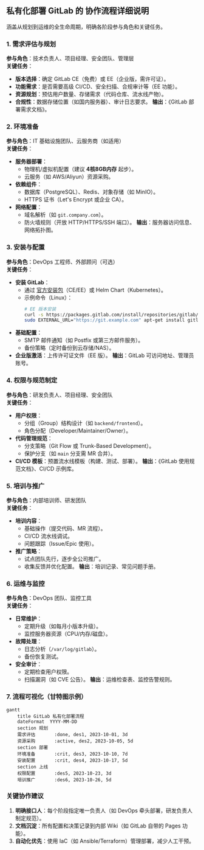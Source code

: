 ## 私有化部署 GitLab 的 **协作流程详细说明**

涵盖从规划到运维的全生命周期，明确各阶段参与角色和关键任务。

### **1. 需求评估与规划**
**参与角色**：技术负责人、项目经理、安全团队、管理层  
**关键任务**：
- **版本选择**：确定 GitLab CE（免费）或 EE（企业版，需许可证）。
- **功能需求**：是否需要高级 CI/CD、安全扫描、合规审计等（EE 功能）。
- **资源规划**：预估用户数量、存储需求（代码仓库、流水线产物）。
- **合规性**：数据存储位置（如国内服务器）、审计日志要求。
**输出**：《GitLab 部署需求文档》。


### **2. 环境准备**
**参与角色**：IT 基础设施团队、云服务商（如适用）  
**关键任务**：
- **服务器部署**：
  - 物理机/虚拟机配置（建议 **4核8GB内存** 起步）。
  - 云服务（如 AWS/Aliyun）资源采购。
- **依赖组件**：
  - 数据库（PostgreSQL）、Redis、对象存储（如 MinIO）。
  - HTTPS 证书（Let's Encrypt 或企业 CA）。
- **网络配置**：
  - 域名解析（如 `git.company.com`）。
  - 防火墙规则（开放 HTTP/HTTPS/SSH 端口）。
**输出**：服务器访问信息、网络拓扑图。


### **3. 安装与配置**
**参与角色**：DevOps 工程师、外部顾问（可选）  
**关键任务**：
- **安装 GitLab**：
  - 通过 [官方安装包](https://about.gitlab.com/install/)（CE/EE）或 Helm Chart（Kubernetes）。
  - 示例命令（Linux）：
    ```bash
    # EE 版本安装
    curl -s https://packages.gitlab.com/install/repositories/gitlab/gitlab-ee/script.deb.sh | sudo bash
    sudo EXTERNAL_URL="https://git.example.com" apt-get install gitlab-ee
    ```
- **基础配置**：
  - SMTP 邮件通知（如 Postfix 或第三方邮件服务）。
  - 备份策略（定时备份到云存储/NAS）。
- **企业版激活**：上传许可证文件（EE 版）。
**输出**：GitLab 可访问地址、管理员账号。


### **4. 权限与规范制定**
**参与角色**：研发负责人、项目经理、安全团队  
**关键任务**：
- **用户权限**：
  - 分组（Group）结构设计（如 `backend/frontend`）。
  - 角色分配（Developer/Maintainer/Owner）。
- **代码管理规范**：
  - 分支策略（Git Flow 或 Trunk-Based Development）。
  - 保护分支（如 `main` 分支需 MR 合并）。
- **CI/CD 模板**：预置流水线模板（构建、测试、部署）。
**输出**：《GitLab 使用规范文档》、CI/CD 示例库。


### **5. 培训与推广**
**参与角色**：内部培训师、研发团队  
**关键任务**：
- **培训内容**：
  - 基础操作（提交代码、MR 流程）。
  - CI/CD 流水线调试。
  - 问题跟踪（Issue/Epic 使用）。
- **推广策略**：
  - 试点团队先行，逐步全公司推广。
  - 收集反馈并优化配置。
**输出**：培训记录、常见问题手册。


### **6. 运维与监控**
**参与角色**：DevOps 团队、监控工具  
**关键任务**：
- **日常维护**：
  - 定期升级（如每月小版本升级）。
  - 监控服务器资源（CPU/内存/磁盘）。
- **故障处理**：
  - 日志分析（`/var/log/gitlab`）。
  - 备份恢复测试。
- **安全审计**：
  - 定期检查用户权限。
  - 扫描漏洞（如 CVE 公告）。
**输出**：运维检查表、监控告警规则。


### **7. 流程可视化（甘特图示例）**
```mermaid
gantt
    title GitLab 私有化部署流程
    dateFormat  YYYY-MM-DD
    section 规划
    需求评估       :done, des1, 2023-10-01, 3d
    资源采购       :active, des2, 2023-10-05, 5d
    section 部署
    环境准备       :crit, des3, 2023-10-10, 7d
    安装配置       :crit, des4, 2023-10-17, 5d
    section 上线
    权限配置       :des5, 2023-10-23, 3d
    培训推广       :des6, 2023-10-26, 5d
```


### **关键协作建议**
1. **明确接口人**：每个阶段指定唯一负责人（如 DevOps 牵头部署，研发负责人制定规范）。
2. **文档沉淀**：所有配置和决策记录到内部 Wiki（如 GitLab 自带的 Pages 功能）。
3. **自动化优先**：使用 IaC（如 Ansible/Terraform）管理部署，减少人工干预。
